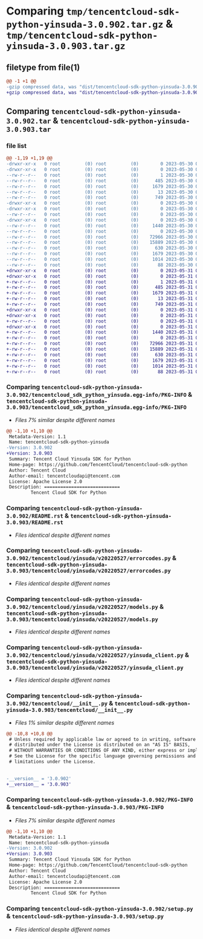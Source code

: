 # Comparing `tmp/tencentcloud-sdk-python-yinsuda-3.0.902.tar.gz` & `tmp/tencentcloud-sdk-python-yinsuda-3.0.903.tar.gz`

## filetype from file(1)

```diff
@@ -1 +1 @@
-gzip compressed data, was "dist/tencentcloud-sdk-python-yinsuda-3.0.902.tar", last modified: Tue May 30 00:37:45 2023, max compression
+gzip compressed data, was "dist/tencentcloud-sdk-python-yinsuda-3.0.903.tar", last modified: Wed May 31 02:26:28 2023, max compression
```

## Comparing `tencentcloud-sdk-python-yinsuda-3.0.902.tar` & `tencentcloud-sdk-python-yinsuda-3.0.903.tar`

### file list

```diff
@@ -1,19 +1,19 @@
-drwxr-xr-x   0 root         (0) root         (0)        0 2023-05-30 00:37:45.000000 tencentcloud-sdk-python-yinsuda-3.0.902/
-drwxr-xr-x   0 root         (0) root         (0)        0 2023-05-30 00:37:45.000000 tencentcloud-sdk-python-yinsuda-3.0.902/tencentcloud_sdk_python_yinsuda.egg-info/
--rw-r--r--   0 root         (0) root         (0)        1 2023-05-30 00:37:45.000000 tencentcloud-sdk-python-yinsuda-3.0.902/tencentcloud_sdk_python_yinsuda.egg-info/dependency_links.txt
--rw-r--r--   0 root         (0) root         (0)      485 2023-05-30 00:37:45.000000 tencentcloud-sdk-python-yinsuda-3.0.902/tencentcloud_sdk_python_yinsuda.egg-info/SOURCES.txt
--rw-r--r--   0 root         (0) root         (0)     1679 2023-05-30 00:37:45.000000 tencentcloud-sdk-python-yinsuda-3.0.902/tencentcloud_sdk_python_yinsuda.egg-info/PKG-INFO
--rw-r--r--   0 root         (0) root         (0)       13 2023-05-30 00:37:45.000000 tencentcloud-sdk-python-yinsuda-3.0.902/tencentcloud_sdk_python_yinsuda.egg-info/top_level.txt
--rw-r--r--   0 root         (0) root         (0)      749 2023-05-30 00:37:44.000000 tencentcloud-sdk-python-yinsuda-3.0.902/README.rst
-drwxr-xr-x   0 root         (0) root         (0)        0 2023-05-30 00:37:45.000000 tencentcloud-sdk-python-yinsuda-3.0.902/tencentcloud/
-drwxr-xr-x   0 root         (0) root         (0)        0 2023-05-30 00:37:45.000000 tencentcloud-sdk-python-yinsuda-3.0.902/tencentcloud/yinsuda/
--rw-r--r--   0 root         (0) root         (0)        0 2023-05-30 00:37:44.000000 tencentcloud-sdk-python-yinsuda-3.0.902/tencentcloud/yinsuda/__init__.py
-drwxr-xr-x   0 root         (0) root         (0)        0 2023-05-30 00:37:45.000000 tencentcloud-sdk-python-yinsuda-3.0.902/tencentcloud/yinsuda/v20220527/
--rw-r--r--   0 root         (0) root         (0)     1440 2023-05-30 00:37:44.000000 tencentcloud-sdk-python-yinsuda-3.0.902/tencentcloud/yinsuda/v20220527/errorcodes.py
--rw-r--r--   0 root         (0) root         (0)        0 2023-05-30 00:37:44.000000 tencentcloud-sdk-python-yinsuda-3.0.902/tencentcloud/yinsuda/v20220527/__init__.py
--rw-r--r--   0 root         (0) root         (0)    72966 2023-05-30 00:37:44.000000 tencentcloud-sdk-python-yinsuda-3.0.902/tencentcloud/yinsuda/v20220527/models.py
--rw-r--r--   0 root         (0) root         (0)    15889 2023-05-30 00:37:44.000000 tencentcloud-sdk-python-yinsuda-3.0.902/tencentcloud/yinsuda/v20220527/yinsuda_client.py
--rw-r--r--   0 root         (0) root         (0)      630 2023-05-30 00:37:44.000000 tencentcloud-sdk-python-yinsuda-3.0.902/tencentcloud/__init__.py
--rw-r--r--   0 root         (0) root         (0)     1679 2023-05-30 00:37:45.000000 tencentcloud-sdk-python-yinsuda-3.0.902/PKG-INFO
--rw-r--r--   0 root         (0) root         (0)     1014 2023-05-30 00:37:44.000000 tencentcloud-sdk-python-yinsuda-3.0.902/setup.py
--rw-r--r--   0 root         (0) root         (0)       88 2023-05-30 00:37:45.000000 tencentcloud-sdk-python-yinsuda-3.0.902/setup.cfg
+drwxr-xr-x   0 root         (0) root         (0)        0 2023-05-31 02:26:28.000000 tencentcloud-sdk-python-yinsuda-3.0.903/
+drwxr-xr-x   0 root         (0) root         (0)        0 2023-05-31 02:26:28.000000 tencentcloud-sdk-python-yinsuda-3.0.903/tencentcloud_sdk_python_yinsuda.egg-info/
+-rw-r--r--   0 root         (0) root         (0)        1 2023-05-31 02:26:28.000000 tencentcloud-sdk-python-yinsuda-3.0.903/tencentcloud_sdk_python_yinsuda.egg-info/dependency_links.txt
+-rw-r--r--   0 root         (0) root         (0)      485 2023-05-31 02:26:28.000000 tencentcloud-sdk-python-yinsuda-3.0.903/tencentcloud_sdk_python_yinsuda.egg-info/SOURCES.txt
+-rw-r--r--   0 root         (0) root         (0)     1679 2023-05-31 02:26:28.000000 tencentcloud-sdk-python-yinsuda-3.0.903/tencentcloud_sdk_python_yinsuda.egg-info/PKG-INFO
+-rw-r--r--   0 root         (0) root         (0)       13 2023-05-31 02:26:28.000000 tencentcloud-sdk-python-yinsuda-3.0.903/tencentcloud_sdk_python_yinsuda.egg-info/top_level.txt
+-rw-r--r--   0 root         (0) root         (0)      749 2023-05-31 02:26:28.000000 tencentcloud-sdk-python-yinsuda-3.0.903/README.rst
+drwxr-xr-x   0 root         (0) root         (0)        0 2023-05-31 02:26:28.000000 tencentcloud-sdk-python-yinsuda-3.0.903/tencentcloud/
+drwxr-xr-x   0 root         (0) root         (0)        0 2023-05-31 02:26:28.000000 tencentcloud-sdk-python-yinsuda-3.0.903/tencentcloud/yinsuda/
+-rw-r--r--   0 root         (0) root         (0)        0 2023-05-31 02:26:28.000000 tencentcloud-sdk-python-yinsuda-3.0.903/tencentcloud/yinsuda/__init__.py
+drwxr-xr-x   0 root         (0) root         (0)        0 2023-05-31 02:26:28.000000 tencentcloud-sdk-python-yinsuda-3.0.903/tencentcloud/yinsuda/v20220527/
+-rw-r--r--   0 root         (0) root         (0)     1440 2023-05-31 02:26:28.000000 tencentcloud-sdk-python-yinsuda-3.0.903/tencentcloud/yinsuda/v20220527/errorcodes.py
+-rw-r--r--   0 root         (0) root         (0)        0 2023-05-31 02:26:28.000000 tencentcloud-sdk-python-yinsuda-3.0.903/tencentcloud/yinsuda/v20220527/__init__.py
+-rw-r--r--   0 root         (0) root         (0)    72966 2023-05-31 02:26:28.000000 tencentcloud-sdk-python-yinsuda-3.0.903/tencentcloud/yinsuda/v20220527/models.py
+-rw-r--r--   0 root         (0) root         (0)    15889 2023-05-31 02:26:28.000000 tencentcloud-sdk-python-yinsuda-3.0.903/tencentcloud/yinsuda/v20220527/yinsuda_client.py
+-rw-r--r--   0 root         (0) root         (0)      630 2023-05-31 02:26:28.000000 tencentcloud-sdk-python-yinsuda-3.0.903/tencentcloud/__init__.py
+-rw-r--r--   0 root         (0) root         (0)     1679 2023-05-31 02:26:28.000000 tencentcloud-sdk-python-yinsuda-3.0.903/PKG-INFO
+-rw-r--r--   0 root         (0) root         (0)     1014 2023-05-31 02:26:28.000000 tencentcloud-sdk-python-yinsuda-3.0.903/setup.py
+-rw-r--r--   0 root         (0) root         (0)       88 2023-05-31 02:26:28.000000 tencentcloud-sdk-python-yinsuda-3.0.903/setup.cfg
```

### Comparing `tencentcloud-sdk-python-yinsuda-3.0.902/tencentcloud_sdk_python_yinsuda.egg-info/PKG-INFO` & `tencentcloud-sdk-python-yinsuda-3.0.903/tencentcloud_sdk_python_yinsuda.egg-info/PKG-INFO`

 * *Files 7% similar despite different names*

```diff
@@ -1,10 +1,10 @@
 Metadata-Version: 1.1
 Name: tencentcloud-sdk-python-yinsuda
-Version: 3.0.902
+Version: 3.0.903
 Summary: Tencent Cloud Yinsuda SDK for Python
 Home-page: https://github.com/TencentCloud/tencentcloud-sdk-python
 Author: Tencent Cloud
 Author-email: tencentcloudapi@tencent.com
 License: Apache License 2.0
 Description: ============================
         Tencent Cloud SDK for Python
```

### Comparing `tencentcloud-sdk-python-yinsuda-3.0.902/README.rst` & `tencentcloud-sdk-python-yinsuda-3.0.903/README.rst`

 * *Files identical despite different names*

### Comparing `tencentcloud-sdk-python-yinsuda-3.0.902/tencentcloud/yinsuda/v20220527/errorcodes.py` & `tencentcloud-sdk-python-yinsuda-3.0.903/tencentcloud/yinsuda/v20220527/errorcodes.py`

 * *Files identical despite different names*

### Comparing `tencentcloud-sdk-python-yinsuda-3.0.902/tencentcloud/yinsuda/v20220527/models.py` & `tencentcloud-sdk-python-yinsuda-3.0.903/tencentcloud/yinsuda/v20220527/models.py`

 * *Files identical despite different names*

### Comparing `tencentcloud-sdk-python-yinsuda-3.0.902/tencentcloud/yinsuda/v20220527/yinsuda_client.py` & `tencentcloud-sdk-python-yinsuda-3.0.903/tencentcloud/yinsuda/v20220527/yinsuda_client.py`

 * *Files identical despite different names*

### Comparing `tencentcloud-sdk-python-yinsuda-3.0.902/tencentcloud/__init__.py` & `tencentcloud-sdk-python-yinsuda-3.0.903/tencentcloud/__init__.py`

 * *Files 1% similar despite different names*

```diff
@@ -10,8 +10,8 @@
 # Unless required by applicable law or agreed to in writing, software
 # distributed under the License is distributed on an "AS IS" BASIS,
 # WITHOUT WARRANTIES OR CONDITIONS OF ANY KIND, either express or implied.
 # See the License for the specific language governing permissions and
 # limitations under the License.
 
 
-__version__ = '3.0.902'
+__version__ = '3.0.903'
```

### Comparing `tencentcloud-sdk-python-yinsuda-3.0.902/PKG-INFO` & `tencentcloud-sdk-python-yinsuda-3.0.903/PKG-INFO`

 * *Files 7% similar despite different names*

```diff
@@ -1,10 +1,10 @@
 Metadata-Version: 1.1
 Name: tencentcloud-sdk-python-yinsuda
-Version: 3.0.902
+Version: 3.0.903
 Summary: Tencent Cloud Yinsuda SDK for Python
 Home-page: https://github.com/TencentCloud/tencentcloud-sdk-python
 Author: Tencent Cloud
 Author-email: tencentcloudapi@tencent.com
 License: Apache License 2.0
 Description: ============================
         Tencent Cloud SDK for Python
```

### Comparing `tencentcloud-sdk-python-yinsuda-3.0.902/setup.py` & `tencentcloud-sdk-python-yinsuda-3.0.903/setup.py`

 * *Files identical despite different names*

